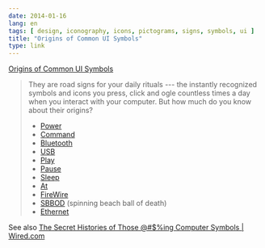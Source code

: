 ```yaml
---
date: 2014-01-16
lang: en
tags: [ design, iconography, icons, pictograms, signs, symbols, ui ]
title: "Origins of Common UI Symbols"
type: link
---
```


[Origins of Common UI Symbols](https://readymag.com/shuffle/ui-symbols/)

> They are road signs for your daily rituals --- the instantly
> recognized symbols and icons you press, click and ogle countless times
> a day when you interact with your computer. But how much do you know
> about their origins?
>
> -   [Power](https://readymag.com/shuffle/ui-symbols/2/)
> -   [Command](https://readymag.com/shuffle/ui-symbols/3/)
> -   [Bluetooth](https://readymag.com/shuffle/ui-symbols/4/)
> -   [USB](https://readymag.com/shuffle/ui-symbols/5/)
> -   [Play](https://readymag.com/shuffle/ui-symbols/6/)
> -   [Pause](https://readymag.com/shuffle/ui-symbols/7/)
> -   [Sleep](https://readymag.com/shuffle/ui-symbols/8/)
> -   [At](https://readymag.com/shuffle/ui-symbols/9/)
> -   [FireWire](https://readymag.com/shuffle/ui-symbols/10/)
> -   [SBBOD](https://readymag.com/shuffle/ui-symbols/11/) (spinning
>     beach ball of death)
> -   [Ethernet](https://readymag.com/shuffle/ui-symbols/12/)

See also [The Secret Histories of Those @#\$%ing Computer Symbols  | 
Wired.com](http://www.wired.com/gadgetlab/2010/08/computer-symbols-history/all/)

